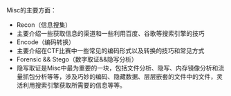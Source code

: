 Misc的主要方面：

* Recon（信息搜集）
* 主要介绍一些获取信息的渠道和一些利用百度、谷歌等搜索引擎的技巧
* Encode（编码转换）
* 主要介绍在CTF比赛中一些常见的编码形式以及转换的技巧和常见方式
* Forensic &&  Stego（数字取证&&隐写分析）
* 隐写取证是Misc中最为重要的一块，包括文件分析、隐写、内存镜像分析和流量抓包分析等等，涉及巧妙的编码、隐藏数据、层层嵌套的文件中的文件，灵活利用搜索引擎获取所需要的信息等等。

